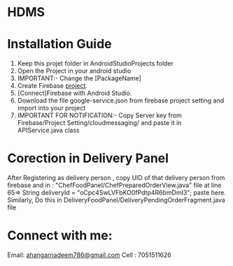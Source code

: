 # HDMS

# Installation Guide
1. Keep this projet folder in AndroidStudioProjects folder
2. Open the Project in your android studio
3. IMPORTANT:- Change the [PackageName]
4. Create Firebase [project](https://console.firebase.google.com/).
5. [Connect]Firebase with Android Studio.
6. Download the file google-service.json from firebase project setting and import into your project
7. IMPORTANT FOR NOTIFICATION:- Copy Server key from Firebase/Project Setting/cloudmessaging/ and paste it in APIService.java class

# Corection in Delivery Panel
After Registering as delivery person , copy UID of that delivery person from firebase and in : "ChefFoodPanel/ChefPreparedOrderView.java" file
at line 65=> String deliveryId = "oCpc4SwLVFbKO0fPdtp4R6bmDmI3"; paste here.
Similarly, Do this in DeliveryFoodPanel/DeliveryPendingOrderFragment.java file


# Connect with me:
Email: ahangarnadeem786@gmail.com
Cell : 7051511626 
